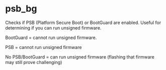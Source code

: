 # psb_bg
Checks if PSB (Platform Secure Boot) or BootGuard are enabled.
Useful for determining if you can run unsigned firmware.

BootGuard = cannot run unsigned firmware.

PSB = cannot run unsigned firmware

No PSB/BootGuard = can run unsigned firmware (flashing that firmware may still prove challenging)
